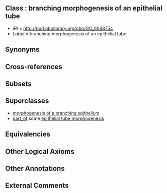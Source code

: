 
## Class : branching morphogenesis of an epithelial tube

 * *IRI* = http://purl.obolibrary.org/obo/GO_0048754
 * *Label* = branching morphogenesis of an epithelial tube

## Synonyms


## Cross-references


## Subsets


## Superclasses

 * [morphogenesis of a branching epithelium](../../GO/38/GO_0061138.md)
 * [part_of](../../BFO/50/BFO_0000050.md) some [epithelial tube morphogenesis](../../GO/62/GO_0060562.md)

## Equivalencies


## Other Logical Axioms


## Other Annotations


## External Comments

